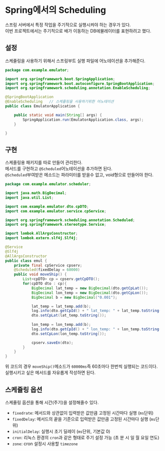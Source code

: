 # Spring에서의 Scheduling  
스프링 서버에서 특정 작업을 주기적으로 실행시켜야 하는 경우가 있다.  
이번 프로젝트에서는 주기적으로 배가 이동하는 DB에뮬레이터를 표현하려고 했다.  

## 설정
스케쥴링을 사용하기 위해서 스프링부트 실행 파일에 어노테이션을 추가해준다.  
```java
package com.example.emulator;

import org.springframework.boot.SpringApplication;
import org.springframework.boot.autoconfigure.SpringBootApplication;
import org.springframework.scheduling.annotation.EnableScheduling;

@SpringBootApplication
@EnableScheduling   // 스케쥴링을 사용하기위한 어노테이션 
public class EmulatorApplication {

	public static void main(String[] args) {
		SpringApplication.run(EmulatorApplication.class, args);
	}

}
```  

## 구현
스케줄링용 패키지를 따로 만들어 관리한다.  
메서드를 구현하고 `@Scheduled`어노테이션을 추가하면 된다.  
`@Scheduled`부여받은 메소드는 파라미터를 받을수 없고, void형으로 만들어야 한다.  

```java
package com.example.emulator.scheduler;

import java.math.BigDecimal;
import java.util.List;

import com.example.emulator.dto.cpDTO;
import com.example.emulator.service.cpService;

import org.springframework.scheduling.annotation.Scheduled;
import org.springframework.stereotype.Service;

import lombok.AllArgsConstructor;
import lombok.extern.slf4j.Slf4j;

@Service
@Slf4j
@AllArgsConstructor
public class emul {
    private final cpService cpserv;
    @Scheduled(fixedDelay = 60000)
    public void moveShip() {
        List<cpDTO> cp = cpserv.getCpDTO();
        for(cpDTO dto : cp){
            BigDecimal lat_temp = new BigDecimal(dto.getCpLat());
            BigDecimal lon_temp = new BigDecimal(dto.getCpLon());
            BigDecimal b = new BigDecimal("0.001");

            lat_temp = lat_temp.add(b);
            log.info(dto.getCpId() + " lat_temp: " + lat_temp.toString());
            dto.setCpLat(lat_temp.toString());
            
            lon_temp = lon_temp.add(b);
            log.info(dto.getCpId() + " lon_temp: " + lon_temp.toString());
            dto.setCpLon(lon_temp.toString());

            cpserv.saveEn(dto);
        }
    }
}
```  
위 코드의 경우 `moveShip()`메소드가 `60000ms`즉 60초마다 한번씩 실행되는 코드이다.  
실행시키고 싶은 메서드를 자유롭게 작성하면 된다.  

## 스케쥴링 옵션
스케쥴링 옵션을 통해 시간(주기)을 설정해줄수 있다.

- `fixedrate`: 메서드와 상관없이 입력받은 값만큼 고정된 시간마다 실행 (`ms`단위)
- `fixedDelay`: 메서드의 끝을 기준으로 입력받은 값만큼 고정된 시간마다 실행 (`ms`단위)
- `initialDelay`: 실행시 초기 딜레이 (`ms`단위, 기본값 0)
- `cron`: 리눅스 환경의 `cron`과 같은 형태로 주기 설정 가능 (초 분 시 일 월 요일 연도)
- `zone`: cron 설정시 사용할 `timezone`  


